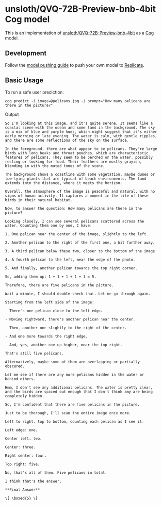 # unsloth/QVQ-72B-Preview-bnb-4bit Cog model

This is an implementation of [unsloth/QVQ-72B-Preview-bnb-4bit](https://huggingface.co/unsloth/QVQ-72B-Preview-bnb-4bit) as a [Cog](https://github.com/replicate/cog) model.

## Development

Follow the [model pushing guide](https://replicate.com/docs/guides/push-a-model) to push your own model to [Replicate](https://replicate.com).


## Basic Usage

To run a safe user prediction:

    cog predict -i image=@pelicans.jpg -i prompt="How many pelicans are there in the picture?"

Output

    So I'm looking at this image, and it's quite serene. It seems like a coastal scene with the ocean and some land in the background. The sky is a mix of blue and purple hues, which might suggest that it's either early morning or late evening. The water is calm, with gentle ripples, and there are some reflections of the sky on the surface.

    In the foreground, there are what appear to be pelicans. They're large birds with long beaks and throat pouches, which are characteristic features of pelicans. They seem to be perched on the water, possibly resting or looking for food. Their feathers are mostly grayish, blending in with the muted tones of the scene.

    The background shows a coastline with some vegetation, maybe dunes or low-lying plants that are typical of beach environments. The land extends into the distance, where it meets the horizon.

    Overall, the atmosphere of the image is peaceful and natural, with no signs of human activity. It captures a moment in the life of these birds in their natural habitat.

    Now, to answer the question: How many pelicans are there in the picture?

    Looking closely, I can see several pelicans scattered across the water. Counting them one by one, I have:

    1. One pelican near the center of the image, slightly to the left.

    2. Another pelican to the right of the first one, a bit further away.

    3. A third pelican below these two, closer to the bottom of the image.

    4. A fourth pelican to the left, near the edge of the photo.

    5. And finally, another pelican towards the top right corner.

    So, adding them up: 1 + 1 + 1 + 1 + 1 = 5.

    Therefore, there are five pelicans in the picture.

    Wait a minute, I should double-check that. Let me go through again.

    Starting from the left side of the image:

    - There's one pelican close to the left edge.

    - Moving rightward, there's another pelican near the center.

    - Then, another one slightly to the right of the center.

    - And one more towards the right edge.

    - And, yes, another one up higher, near the top right.

    That's still five pelicans.

    Alternatively, maybe some of them are overlapping or partially obscured.

    Let me see if there are any more pelicans hidden in the water or behind others.

    Hmm, I don't see any additional pelicans. The water is pretty clear, and the birds are spaced out enough that I don't think any are being completely hidden.

    So, I'm confident that there are five pelicans in the picture.

    Just to be thorough, I'll scan the entire image once more.

    Left to right, top to bottom, counting each pelican as I see it.

    Left edge: one.

    Center left: two.

    Center: three.

    Right center: four.

    Top right: five.

    No, that's all of them. Five pelicans in total.

    I think that's the answer.

    **Final Answer**

    \[ \boxed{5} \]